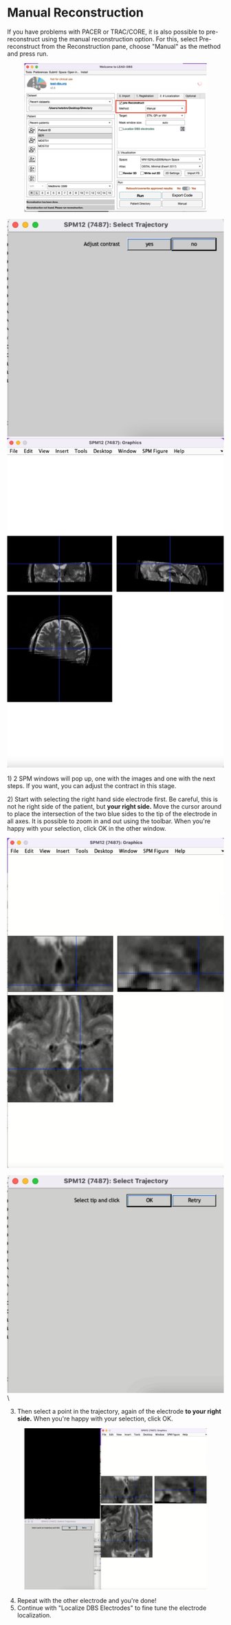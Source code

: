# Manual Reconstruction

If you have problems with PACER or TRAC/CORE, it is also possible to pre-reconstruct using the manual reconstruction option. For this, select Pre-reconstruct from the Reconstruction pane, choose "Manual" as the method and press run.

<figure><img src="../../.gitbook/assets/manual.png" alt=""><figcaption></figcaption></figure>

<img src="../../.gitbook/assets/Screen Shot 2023-06-27 at 19.56.00.png" alt="" data-size="original">![](<../../.gitbook/assets/Screen Shot 2023-06-27 at 19.55.44.png>)&#x20;

1\) 2 SPM windows will pop up, one with the images and one with the next steps. If you want, you can adjust the contract in this stage.

2\) Start with selecting the right hand side electrode first. Be careful, this is not he right side of the patient, but **your right side.** Move the cursor around to place the intersection of the two blue sides to the tip of the electrode in all axes. It is possible to zoom in and out using the toolbar. When you're happy with your selection, click OK in the other window.&#x20;

![](<../../.gitbook/assets/Screen Shot 2023-06-27 at 19.58.56.png>)

![](<../../.gitbook/assets/Screen Shot 2023-06-27 at 19.56.14.png>)\


3. Then select a point in the trajectory, again of the electrode **to your right side.** When you're happy with your selection, click OK.

<figure><img src="../../.gitbook/assets/Screen Shot 2023-06-27 at 19.59.30 (1).png" alt=""><figcaption></figcaption></figure>

4. Repeat with the other electrode and you're done!
5. Continue with "Localize DBS Electrodes" to fine tune the electrode localization.
